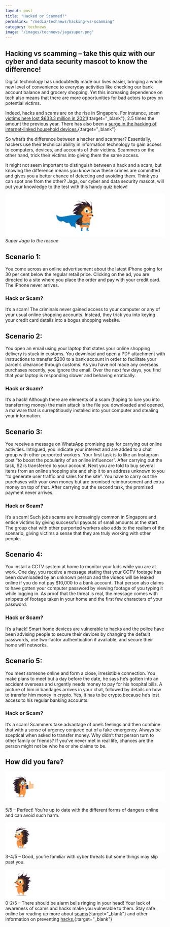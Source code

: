 ```yaml
---
layout: post
title: "Hacked or Scammed?"
permalink: "/media/technews/hacking-vs-scamming"
category: technews
image: "/images/technews/jagasuper.png"
---
```

Hacking vs scamming – take this quiz with our cyber and data security mascot to know the difference!
---

Digital technology has undoubtedly made our lives easier, bringing a whole new level of convenience to everyday activities like checking our bank account balance and grocery shopping. Yet this increasing dependence on tech also means that there are more opportunities for bad actors to prey on potential victims.

Indeed, hacks and scams are on the rise in Singapore. For instance, scam [victims here lost $633.3 million in 2021](https://www.straitstimes.com/singapore/courts-crime/victims-lost-6333-million-to-scams-in-2021){:target="_blank"}, 2.5 times the amount the previous year. There has also been a [surge in the hacking of internet-linked household devices.](https://www.todayonline.com/singapore/surge-singapore-linked-botnet-drones-used-cyber-criminals-hack-household-devices-report){:target="_blank"}

So what’s the difference between a hacker and scammer? Essentially, hackers use their technical ability in information technology to gain access to computers, devices, and accounts of their victims. Scammers on the other hand, trick their victims into giving them the same access. 

It might not seem important to distinguish between a hack and a scam, but knowing the difference means you know how these crimes are committed and gives you a better chance of detecting and avoiding them. Think you can spot one from the other? Jaga, our cyber and data security mascot, will put your knowledge to the test with this handy quiz below!


![Be super like Super Jaga](/images/technews/SuperJaga2.png)
*Super Jaga to the rescue* 

## Scenario 1:

You come across an online advertisement about the latest iPhone going for 30 per cent below the regular retail price. Clicking on the ad, you are directed to a site where you place the order and pay with your credit card. The iPhone never arrives. 

### Hack or Scam? 

It’s a scam! The criminals never gained access to your computer or any of your usual online shopping accounts. Instead, they trick you into keying your credit card details into a bogus shopping website. 

## Scenario 2: 

You open an email using your laptop that states your online shopping delivery is stuck in customs. You download and open a PDF attachment with instructions to transfer $200 to a bank account in order to facilitate your parcel’s clearance through customs. As you have not made any overseas purchases recently, you ignore the email. Over the next few days, you find that your laptop is responding slower and behaving erratically. 

### Hack or Scam?

It’s a hack! Although there are elements of a scam (hoping to lure you into transferring money) the main attack is the file you downloaded and opened, a malware that is surreptitiously installed into your computer and stealing your information.  

## Scenario 3:

You receive a message on WhatsApp promising pay for carrying out online activities. Intrigued, you indicate your interest and are added to a chat group with other purported workers. Your first task is to like an Instagram post “to boost the popularity of an online influencer”. After carrying out the task, $2 is transferred to your account. Next you are told to buy several items from an online shopping site and ship it to an address unknown to you “to generate user traffic and sales for the site”. You have to carry out the purchases with your own money but are promised reimbursement and extra money on top of that. After carrying out the second task, the promised payment never arrives. 

### Hack or Scam? 

It’s a scam! Such jobs scams are increasingly common in Singapore and entice victims by giving successful payouts of small amounts at the start. The group chat with other purported workers also adds to the realism of the scenario, giving victims a sense that they are truly working with other people. 

## Scenario 4: 

You install a CCTV system at home to monitor your kids while you are at work. One day, you receive a message stating that your CCTV footage has been downloaded by an unknown person and the videos will be leaked online if you do not pay $10,000 to a bank account. That person also claims to have gotten your computer password by viewing footage of you typing it while logging in. As proof that the threat is real, the message comes with snippets of footage taken in your home and the first few characters of your password. 

### Hack or Scam?

It’s a hack! Smart home devices are vulnerable to hacks and the police have been advising people to secure their devices by changing the default passwords, use two-factor authentication if available, and secure their home wifi networks. 

## Scenario 5: 

You meet someone online and form a close, irresistible connection. You make plans to meet but a day before the date, he says he’s gotten into an accident overseas and urgently needs money to pay for his hospital bills. A picture of him in bandages arrives in your chat, followed by details on how to transfer him money in crypto. Yes, it has to be crypto because he’s lost access to his regular banking accounts. 

### Hack or Scam?
It’s a scam! Scammers take advantage of one’s feelings and then combine that with a sense of urgency conjured out of a fake emergency. Always be sceptical when asked to transfer money. Why didn’t that person turn to other family or friends? If you’ve never met in real life, chances are the person might not be who he or she claims to be. 

## How did you fare? 

![Jaga-5](/images/technews/jaga-5.png)

5/5 – Perfect! You’re up to date with the different forms of dangers online and can avoid such harm. 


![Jaga-3-4](/images/technews/jaga-3-4.png)
3-4/5 – Good, you’re familiar with cyber threats but some things may slip past you.


![Jaga-0-2](/images/technews/jaga-0-2.png)
0-2/5  – There should be alarm bells ringing in your head! Your lack of awareness of scams and hacks make you vulnerable to them. Stay safe online by reading up more about [scams](https://www.imda.gov.sg/seniorsgodigital/-/media/Seniors-Go-Digital/PDF/pdf4/Staying%20Safe%20Online.pdf){:target="_blank"} and other information on preventing [hacks.](https://www.tech.gov.sg/media/technews/seven-ways-to-protect-your-smartphone-from-hackers){:target="_blank"}


